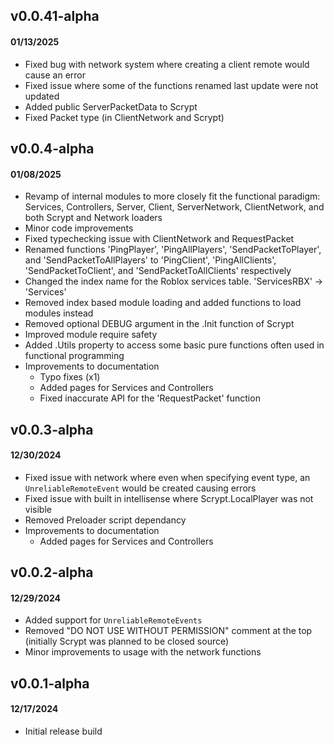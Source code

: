 ## v0.0.41-alpha
#### 01/13/2025
* Fixed bug with network system where creating a client remote would cause an error
* Fixed issue where some of the functions renamed last update were not updated
* Added public ServerPacketData to Scrypt
* Fixed Packet type (in ClientNetwork and Scrypt)

## v0.0.4-alpha
#### 01/08/2025
* Revamp of internal modules to more closely fit the functional paradigm: Services, Controllers, Server, Client, ServerNetwork, ClientNetwork, and both Scrypt and Network loaders
* Minor code improvements
* Fixed typechecking issue with ClientNetwork and RequestPacket
* Renamed functions 'PingPlayer', 'PingAllPlayers', 'SendPacketToPlayer', and 'SendPacketToAllPlayers' to 'PingClient', 'PingAllClients', 'SendPacketToClient', and 'SendPacketToAllClients' respectively
* Changed the index name for the Roblox services table. 'ServicesRBX' -> 'Services'
* Removed index based module loading and added functions to load modules instead
* Removed optional DEBUG argument in the .Init function of Scrypt
* Improved module require safety
* Added .Utils property to access some basic pure functions often used in functional programming
* Improvements to documentation
    * Typo fixes (x1)
    * Added pages for Services and Controllers
    * Fixed inaccurate API for the 'RequestPacket' function

## v0.0.3-alpha
#### 12/30/2024
* Fixed issue with network where even when specifying event type, an `UnreliableRemoteEvent` would be created causing errors
* Fixed issue with built in intellisense where Scrypt.LocalPlayer was not visible
* Removed Preloader script dependancy
* Improvements to documentation
    * Added pages for Services and Controllers

## v0.0.2-alpha
#### 12/29/2024
* Added support for `UnreliableRemoteEvents`
* Removed "DO NOT USE WITHOUT PERMISSION" comment at the top (initially Scrypt was planned to be closed source)
* Minor improvements to usage with the network functions

## v0.0.1-alpha
#### 12/17/2024
* Initial release build